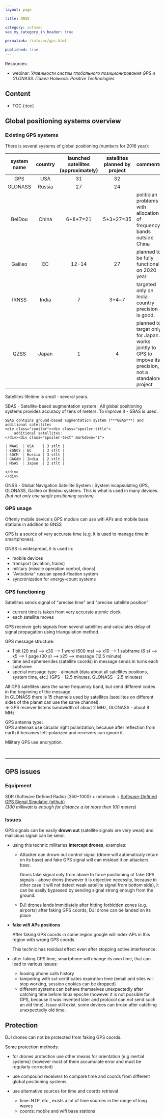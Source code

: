 ```yaml
---
layout: page

title: GNSS

category: infosec
see_my_category_in_header: true

permalink: /infosec/gps.html

published: true
---
```


<article class="markdown-body" markdown="1">

Resources:

- webinar: *Уязвимости систем глобального позиционирования GPS и GLONASS. Павел Новиков. Positive Technologies*

## Content

* TOC
{:toc}

## Global positioning systems overview

### Existing GPS systems

There is several systems of global positioning (numbers for 2016 year):

| system name | country | launched satellites (approximately) | satellites planned by project | comments |
| :---: | :---: | :---: | :---: | :--- |
| GPS     | USA    | 31       | 32        | |
| GLONASS | Russia | 27       | 24        | |
| BeiDou  | China  | 6+8+7=21 | 5+3+27=35 | politician problems with allocation of frequency bands outside China |
| Galileo | EC     | 12-14    | 27        | planned to be fully functional on 2020 year |
| IRNSS   | India  | 7        | 3+4=7     | targeted only on India country <br> precision is good. |
| QZSS    | Japan  | 1        | 4         | planned to target only for Japan. <br> works jointly to GPS to impove its precision, not a standalone project |

Satellites lifetime is small - several years.

SBAS - Satellite-based augmentation system
: All global positioning systems provides accuracy of tens of meters. To improve it - SBAS is used.

    SBAS contains ground-based augmentation system (***GBAS***) and additional satellites
    <div class="spoiler"><div class="spoiler-title">
        additional satellites:
    </div><div class="spoiler-text" markdown="1">

    | WAAS  | USA    | 3 stlt |
    | EGNOS | EC     | 3 stlt |
    | SDCM  | Russia | 3 stlt |
    | GAGAN | India  | 2 stlt |
    | MSAS  | Japan  | 2 stlt |
    
    </div>
    </div>

GNSS - Global Navigation Satellite System
: System incapsulating GPS, GLONASS, Galileo or Beidou systems.
This is what is used in many devices. *(but not only one single positioning system)*

### GPS usage

Oftenly mobile device's GPS module can use wifi APs and mobile base stations in addition to GNSS

GPS is a source of very accurate time (e.g. it is used to manage time in smartphones).

GNSS is widespread, it is used in:

- mobile devices
- transport (aviation, trains)
- military (missile operation control, drons)
- "Avtodoria" russian speed-fixation system
- syncronization for energy-count systems

### GPS functioning

Satellites sends signal of "precise time" and "precise satellite position"

- current time is taken from very accurate atomic clock
- each satellite moves

GPS receiver gets signals from several satellites and calculates delay of signal propagation using triangulation method.

GPS message structure:

- 1 bit (20 ms) --> x30 --> 1 word (600 ms) --> x10 --> 1 subframe (6 s) --> x5 --> 1 page (30 s) --> x25 --> message (12.5 minute)
- time and ephemerides (satellite coords) in message sends in turns each subframe
- special message type - almanah (data about all satellites positions, system time, etc.) (GPS - 12.5 minutes, GLONASS - 2.5 minutes)

All GPS satellites uses the same frequency band, but send different codes in the beginning of the message. <br>
In GLONASS there is 15 channels used by satellites (satellites on different sides of the planet can use the same channel). <br>
=> GPS receiver listens bandwidth of about 2 MHz, GLONASS - about 8 MHz

GPS antenna type: <br>
GPS antennas use circular right polarization, because after reflection from earth it becames left-polarized and receivers can ignore it.

Military GPS use encryption.

<br>

---

## GPS issues

### Equipment

SDR (Software Defined Radio) (350$-1000$) + notebook + [Software-Defined GPS Signal Simulator (github)](https://github.com/osqzss/gps-sdr-sim) <br>
*(300 milliwatt is enough for distance a lot more then 100 meters)*

### Issues

GPS signals can be easily **drown out** (satellite signals are very weak) and malicious signal can be send.

- using this technic militaries **intercept drones**, examples:

    - Attacker can drown out control signal (drone will automaticaly return on its base) and fake GPS signal will can mislead it on attackers base.

        Drons take signal only from above to force positioning of fake GPS signals - above drons (however it is objective necessity, because in other case it will not detect weak satellite signal from bottom side), it can be easily bypassed by sending signal strong enough from the ground.

    - DJI drones lands immidiately after hitting forbidden zones (e.g. airports) after faking GPS coords, DJI drone can be landed on its place

- **fake wifi APs positions**

    After faking GPS coords in some region google will index APs in this region with wrong GPS coords.

    This technic has residual effect even after stopping active interference.

- after faking GPS time, smartphone will change its own time, that can lead to various issues:

    - loosing phone calls history
    - tampering with ssl-certificates expiration time (email and sites will stop working, session cookies can be dropped)
    - different systems can behave themselves unexpectedly after catching time before linux epoche (however it is not possible for GPS, because it was invented later and protocol can not send such an old time). Issue still exist, some devices can broke after catching unexpectedly old time.

## Protection

DJI drones can not be protected from faking GPS coords.

Some protection methods:

- for drones protection use other means for orientation (e.g inertial systems) (however most of them accumulate error and must be regularly corrected)

- use compound receivers to compare time and coords from different global positioning systems

- use alternative sources for time and coords retrieval

    - time: NTP, etc., exists a lot of time sources in the range of long waves
    - coords: mobile and wifi base stations


</article>
